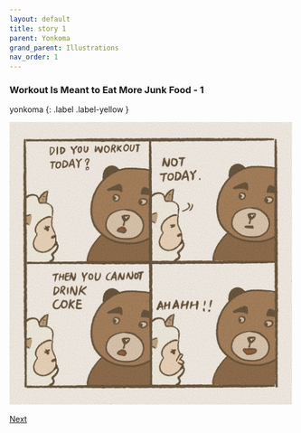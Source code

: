 ```yaml
---
layout: default
title: story 1
parent: Yonkoma
grand_parent: Illustrations
nav_order: 1
---
```


### Workout Is Meant to Eat More Junk Food - 1 
yonkoma
{: .label .label-yellow }

[<img src="../../../assets/yonkoma/workout_1.png" width="500"/>](../../../assets/yonkoma/workout_1.png)

[Next](yonkoma_2.html)